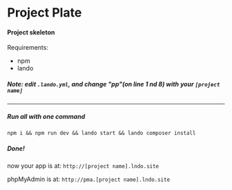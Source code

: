 # Project Plate
#### Project skeleton

Requirements:  
 * npm
 * lando
 
##### Note: edit `.lando.yml`, and change "pp"(on line 1 nd 8) with your `[project name]`

---
##### Run all with one command
`npm i && npm run dev && lando start && lando composer install`


##### Done!
now your app is at: `http://[project name].lndo.site`

phpMyAdmin is at: `http://pma.[project name].lndo.site`